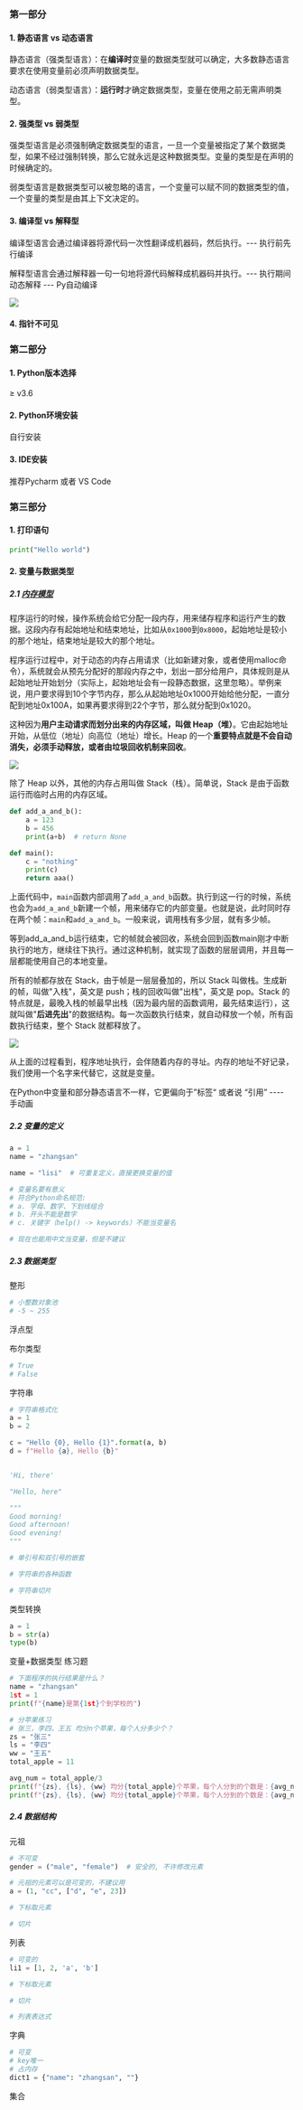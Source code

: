 ### 第一部分

#### 1. 静态语言 vs 动态语言

静态语言（强类型语言）：在**编译时**变量的数据类型就可以确定，大多数静态语言要求在使用变量前必须声明数据类型。

动态语言（弱类型语言）：**运行时**才确定数据类型，变量在使用之前无需声明类型。

#### 2. 强类型 vs 弱类型

强类型语言是必须强制确定数据类型的语言，一旦一个变量被指定了某个数据类型，如果不经过强制转换，那么它就永远是这种数据类型。变量的类型是在声明的时候确定的。

弱类型语言是数据类型可以被忽略的语言，一个变量可以赋不同的数据类型的值，一个变量的类型是由其上下文决定的。

#### 3. 编译型 vs 解释型

编译型语言会通过编译器将源代码一次性翻译成机器码，然后执行。--- 执行前先行编译

解释型语言会通过解释器一句一句地将源代码解释成机器码并执行。--- 执行期间动态解释 --- Py自动编译

![](.\img\python讲述-01.png)

#### 4. 指针不可见



### 第二部分

#### 1. Python版本选择

≥ v3.6

#### 2. Python环境安装

自行安装

#### 3. IDE安装

推荐Pycharm 或者 VS Code

### 第三部分

#### 1. 打印语句

```python
print("Hello world")
```

#### 2. 变量与数据类型

##### 2.1 [内存模型](https://blog.csdn.net/u010783226/article/details/121479275)

程序运行的时候，操作系统会给它分配一段内存，用来储存程序和运行产生的数据。这段内存有起始地址和结束地址，比如从`0x1000`到`0x8000`，起始地址是较小的那个地址，结束地址是较大的那个地址。

程序运行过程中，对于动态的内存占用请求（比如新建对象，或者使用malloc命令），系统就会从预先分配好的那段内存之中，划出一部分给用户，具体规则是从起始地址开始划分（实际上，起始地址会有一段静态数据，这里忽略）。举例来说，用户要求得到10个字节内存，那么从起始地址0x1000开始给他分配，一直分配到地址0x100A，如果再要求得到22个字节，那么就分配到0x1020。

这种因为**用户主动请求而划分出来的内存区域，叫做 Heap（堆）**。它由起始地址开始，从低位（地址）向高位（地址）增长。Heap 的一个**重要特点就是不会自动消失，必须手动释放，或者由垃圾回收机制来回收**。

![](.\img\python讲述-02.png)

除了 Heap 以外，其他的内存占用叫做 Stack（栈）。简单说，Stack 是由于函数运行而临时占用的内存区域。

```python
def add_a_and_b():
    a = 123
    b = 456
    print(a+b)  # return None

def main():
    c = "nothing"
    print(c)
    return aaa()
```

上面代码中，`main`函数内部调用了`add_a_and_b`函数。执行到这一行的时候，系统也会为`add_a_and_b`新建一个帧，用来储存它的内部变量。也就是说，此时同时存在两个帧：`main`和`add_a_and_b`。一般来说，调用栈有多少层，就有多少帧。

等到add_a_and_b运行结束，它的帧就会被回收，系统会回到函数main刚才中断执行的地方，继续往下执行。通过这种机制，就实现了函数的层层调用，并且每一层都能使用自己的本地变量。

所有的帧都存放在 Stack，由于帧是一层层叠加的，所以 Stack 叫做栈。生成新的帧，叫做"入栈"，英文是 push；栈的回收叫做"出栈"，英文是 pop。Stack 的特点就是，最晚入栈的帧最早出栈（因为最内层的函数调用，最先结束运行），这就叫做"**后进先出**"的数据结构。每一次函数执行结束，就自动释放一个帧，所有函数执行结束，整个 Stack 就都释放了。

![](.\img\python讲述-03.png)

从上面的过程看到，程序地址执行，会伴随着内存的寻址。内存的地址不好记录，我们使用一个名字来代替它，这就是变量。

在Python中变量和部分静态语言不一样，它更偏向于”标签“ 或者说 “引用”  ---- 手动画

##### 2.2 变量的定义

```python
a = 1
name = "zhangsan"

name = "lisi"  # 可重复定义，直接更换变量的值

# 变量名要有意义
# 符合Python命名规范:
# a. 字母、数字、下划线组合
# b. 开头不能是数字
# c. 关键字（help() -> keywords）不能当变量名

# 现在也能用中文当变量，但是不建议
```

##### 2.3 数据类型

整形

```python
# 小整数对象池
# -5 ~ 255
```

浮点型

布尔类型

```python
# True
# False
```

字符串

```python
# 字符串格式化
a = 1
b = 2

c = "Hello {0}, Hello {1}".format(a, b)
d = f"Hello {a}, Hello {b}"


'Hi, there'

"Hello, here"

"""
Good morning!
Good afternoon!
Good evening!
"""

# 单引号和双引号的嵌套

# 字符串的各种函数

# 字符串切片

```

类型转换

```python
a = 1
b = str(a)
type(b)
```

变量+数据类型 练习题

```python
# 下面程序的执行结果是什么？
name = "zhangsan"
1st = 1
print(f"{name}是第{1st}个到学校的")
```

```python
# 分苹果练习
# 张三，李四，王五 均分n个苹果，每个人分多少个？
zs = "张三"
ls = "李四"
ww = "王五"
total_apple = 11

avg_num = total_apple/3
print(f"{zs}, {ls}, {ww} 均分{total_apple}个苹果，每个人分到的个数是：{avg_num}")
print(f"{zs}, {ls}, {ww} 均分{total_apple}个苹果，每个人分到的个数是：{avg_num:.2f}")  # 保留2位小数
```

##### 2.4 数据结构

元祖

```python
# 不可变
gender = ("male", "female")  # 安全的, 不许修改元素

# 元祖的元素可以是可变的，不建议用
a = (1, "cc", ["d", "e", 23])

# 下标取元素

# 切片

```

列表

```python
# 可变的
li1 = [1, 2, 'a', 'b']

# 下标取元素

# 切片

# 列表表达式

```

字典

```python
# 可变
# key唯一
# 占内存
dict1 = {"name": "zhangsan", ""}
```

集合

```python

```

